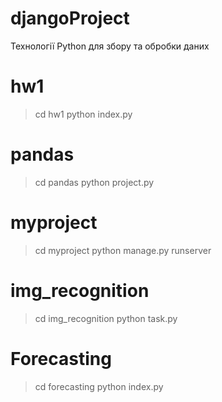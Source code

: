 # djangoProject
Технології Python для збору та обробки даних

# hw1
> cd hw1
> python index.py

# pandas
> cd pandas
> python project.py

# myproject 
> cd myproject
> python manage.py runserver

# img_recognition
> cd img_recognition
> python task.py

# Forecasting
> cd forecasting
> python index.py